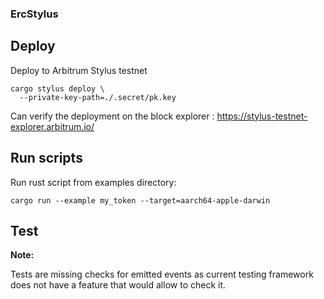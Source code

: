 ### ErcStylus 

## Deploy

Deploy to Arbitrum Stylus testnet 
```
cargo stylus deploy \
  --private-key-path=./.secret/pk.key
```  

Can verify the deployment on the block explorer : https://stylus-testnet-explorer.arbitrum.io/

## Run scripts

Run rust script from examples directory:

`cargo run --example my_token --target=aarch64-apple-darwin`

## Test

**Note:** 

Tests are missing checks for emitted events as current testing framework does not have a feature that would allow to check it.